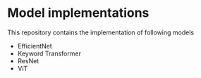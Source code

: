 # Model implementations

This repository contains the implementation of following models

- EfficientNet
- Keyword Transformer
- ResNet
- ViT